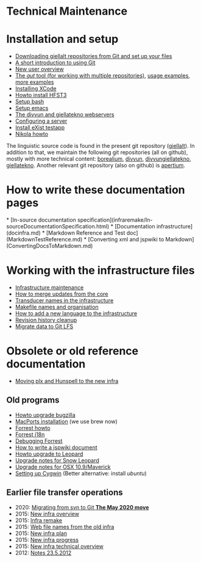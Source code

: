 # Technical Maintenance

# Installation and setup

<div class="twocolumn" markdown="1">

* [Downloading giellalt repositories from Git and set up your files](SetUpTheFiles.html)
* [A short introduction to using Git](gitcommands.html) 
* [New user overview](install-overview.html)
* [The *gut* tool (for working with multiple repositories)](https://github.com/divvun/gut), 
    [usage examples](GutUsageExamples.md), [more examples](GutDocumenation.md)
* [Installing XCode](InstallingXCode.html)
* [Howto install HFST3](compiling_HFST3.html)
* [Setup bash](docu-setup-bash.html)
* [Setup emacs](setup-emacs-howto.html)
* [The divvun and giellatekno webservers](webserver.html)
* [Configuring a server](SettingUpAMultiuserServer.html)
* [Install eXist testapp](eXist-install-testapp.html)
* [Nikola howto](nikola.html)

</div>


The linguistic source code is found in the present git repository ([giellalt](https://github.com/giellalt)). In addition to that, we maintain the following git repositories (all on github), mostly with more technical content: [borealium](https://github.com/borealium), [divvun](https://github.com/divvun), [divvungiellatekno](https://github.com/divvungiellatekno), [giellatekno](https://github.com/giellatekno). Another relevant git repository (also on github) is [apertium](https://github.com/apertium).

# How to write these documentation pages


<div class="twocolumn" markdown="1">
* [In-source documentation specification](infraremake/In-sourceDocumentationSpecification.html)
* [Documentation infrastructure](docinfra.md)
* [Markdown Reference and Test doc](MarkdownTestReference.md)
* [Converting xml and jspwiki to Markdown](ConvertingDocsToMarkdown.md)

</div>

# Working with the infrastructure files

<div class="twocolumn" markdown="1">

* [Infrastructure maintenance](infraremake/NewInfraMaintenance.html)
* [How to merge updates from the core](infraremake/HowToMergeUpdatesFromCore.html)
* [Transducer names in the infrastructure](infraremake/TransducerNamesInTheNewInfra.html)
* [Makefile names and organisation](infraremake/MakefileNamesAndOrganisation.html)
* [How to add a new language to the infrastructure](HowToAddANewLanguage.md)
* [Revision history cleanup](HistoryCleanup.md)
* [Migrate data to Git LFS](migrating_to_gitlfs.md)

</div>

# Obsolete or old reference documentation

* [Moving plx and Hunspell to the new infra](infraremake/MovingPLXAndHunspellToTheNewInfra.html)

## Old programs

<div class="twocolumn" markdown="1">

* [Howto upgrade bugzilla](upgrade-bugzilla.html)
* [MacPorts installation](MacPorts.html) (we use brew now)
* [Forrest howto](forrest-howto.html)
* [Forrest i18n](forrest-i18n.html)
* [Debugging Forrest](ForrestDebugging.html)
* [How to write a jspwiki document](jspwiki-howto.html)
* [Howto upgrade to Leopard](leopard-upgrade.html)
* [Upgrade notes for Snow Leopard](snow-leopard-upgrade.html)
* [Upgrade notes for OSX 10.9/Maverick](MaverickUpgradeNotes.html)
* [Setting up Cygwin](CygwinSetup.html) (Better alternative: install *ubuntu*)
</div>

## Earlier file transfer operations

<div class="twocolumn" markdown="1">

* 2020: [Migrating from svn to Git **The May 2020 move**](MigratingToGit.html) 
* 2015: [New infra overview](infraremake/NewInfraOverview.html)
* 2015: [Infra remake](infraremake/InfraRemake.html)
* 2015: [Web file names from the old infra](infraremake/WebFilenamesFromOldinfra.html)
* 2015: [New infra plan](infraremake/NewInfraPlan.html)
* 2015: [New infra progress](infraremake/NewInfraProgress.html)
* 2015: [New infra technical overview](infraremake/NewInfraTechnicalOverview.html)
* 2012: [Notes 23.5.2012](infraremake/Notes_2012-05-23.txt)
</div>
